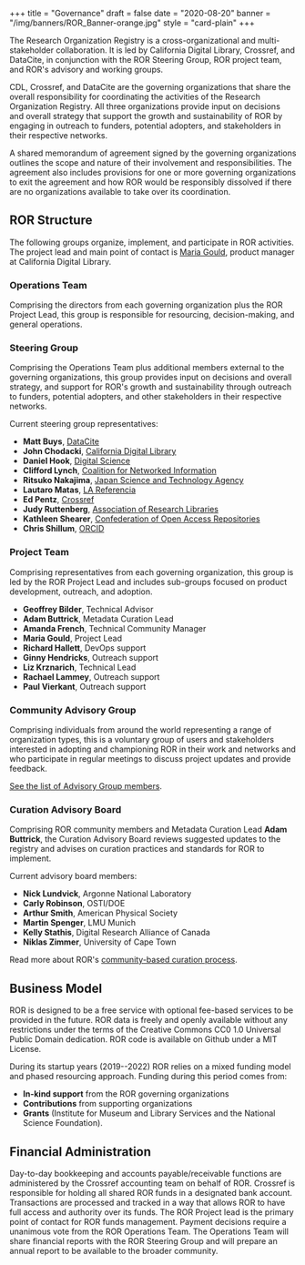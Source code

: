 +++
title = "Governance"
draft = false
date = "2020-08-20"
banner = "/img/banners/ROR_Banner-orange.jpg"
style = "card-plain"
+++

The Research Organization Registry is a cross-organizational and multi-stakeholder collaboration. It is led by California Digital Library, Crossref, and DataCite, in conjunction with the ROR Steering Group, ROR project team, and ROR's advisory and working groups.

CDL, Crossref, and DataCite are the governing organizations that share the overall responsibility for coordinating the activities of the Research Organization Registry. All three organizations provide input on decisions and overall strategy that support the growth and sustainability of ROR by engaging in outreach to funders, potential adopters, and stakeholders in their respective networks.

A shared memorandum of agreement signed by the governing organizations outlines the scope and nature of their involvement and responsibilities. The agreement also includes provisions for one or more governing organizations to exit the agreement and how ROR would be responsibly dissolved if there are no organizations available to take over its coordination.

## ROR Structure
The following groups organize, implement, and participate in ROR activities. The project lead and main point of contact is [Maria Gould](mailto:info@ror.org), product manager at California Digital Library.

### Operations Team
Comprising the directors from each governing organization plus the ROR Project Lead, this group is responsible for resourcing, decision-making, and general operations. 

### Steering Group
Comprising the Operations Team plus additional members external to the governing organizations, this group provides input on decisions and overall strategy, and support for ROR's growth and sustainability through outreach to funders, potential adopters, and other stakeholders in their respective networks.

Current steering group representatives:

-  **Matt Buys**, [DataCite](https://datacite.org)
-  **John Chodacki**, [California Digital Library](https://cdlib.org)
-  **Daniel Hook**, [Digital Science](https://digital-science.com)
-  **Clifford Lynch**, [Coalition for Networked Information](https://cni.org)
-  **Ritsuko Nakajima**, [Japan Science and Technology Agency](https://ror.org/00097mb19)
-  **Lautaro Matas**, [LA Referencia](https://www.lareferencia.info/)
-  **Ed Pentz**, [Crossref](https://crossref.org)
-  **Judy Ruttenberg**, [Association of Research Libraries](https://arl.org)
-  **Kathleen Shearer**, [Confederation of Open Access Repositories](https://www.coar-repositories.org/)
-  **Chris Shillum**, [ORCID](https://orcid.org)

### Project Team
Comprising representatives from each governing organization, this group is led by the ROR Project Lead and includes sub-groups focused on product development, outreach, and adoption. 

-  **Geoffrey Bilder**, Technical Advisor
-  **Adam Buttrick**, Metadata Curation Lead
-  **Amanda French**, Technical Community Manager
-  **Maria Gould**, Project Lead
-  **Richard Hallett**, DevOps support
-  **Ginny Hendricks**, Outreach support
-  **Liz Krznarich**, Technical Lead
-  **Rachael Lammey**, Outreach support
-  **Paul Vierkant**, Outreach support

### Community Advisory Group
Comprising individuals from around the world representing a range of organization types, this is a voluntary group of users and stakeholders interested in adopting and championing ROR in their work and networks and who participate in regular meetings to discuss project updates and provide feedback. 

[See the list of Advisory Group members](/supporters).

### Curation Advisory Board
Comprising ROR community members and Metadata Curation Lead **Adam Buttrick**, the Curation Advisory Board reviews suggested updates to the registry and advises on curation practices and standards for ROR to implement.

Current advisory board members:
-  **Nick Lundvick**, Argonne National Laboratory
-  **Carly Robinson**, OSTI/DOE
-  **Arthur Smith**, American Physical Society
-  **Martin Spenger**, LMU Munich
-  **Kelly Stathis**, Digital Research Alliance of Canada
-  **Niklas Zimmer**, University of Cape Town

Read more about ROR's [community-based curation process](https://github.com/ror-community/ror-updates#readme).

## Business Model 
ROR is designed to be a free service with optional fee-based services to be provided in the future. ROR data is freely and openly available without any restrictions under the terms of the Creative Commons CC0 1.0 Universal Public Domain dedication. ROR code is available on Github under a MIT License.

During its startup years (2019--2022) ROR relies on a mixed funding model and phased resourcing approach. Funding during this period comes from:

-  **In-kind support** from the ROR governing organizations
-  **Contributions** from supporting organizations
-  **Grants** (Institute for Museum and Library Services and the National Science Foundation).

## Financial Administration
Day-to-day bookkeeping and accounts payable/receivable functions are administered by the Crossref accounting team on behalf of ROR. Crossref is responsible for holding all shared ROR funds in a designated bank account. Transactions are processed and tracked in a way that allows ROR to have full access and authority over its funds. The ROR Project lead is the primary point of contact for ROR funds management. Payment decisions require a unanimous vote from the ROR Operations Team. The Operations Team will share financial reports with the ROR Steering Group and will prepare an annual report to be available to the broader community.
